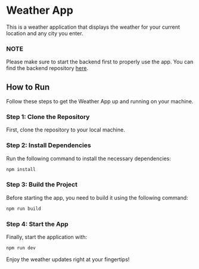 # Weather App

This is a weather application that displays the weather for your current location and any city you enter.

### NOTE
Please make sure to start the backend first to properly use the app. You can find the backend repository [here](https://github.com/LegendaryPark/wavelo-weather-backend).

## How to Run

Follow these steps to get the Weather App up and running on your machine.

### Step 1: Clone the Repository

First, clone the repository to your local machine.

### Step 2: Install Dependencies

Run the following command to install the necessary dependencies:

```bash
npm install
```

### Step 3: Build the Project

Before starting the app, you need to build it using the following command:

```bash
npm run build
```

### Step 4: Start the App

Finally, start the application with:

```bash
npm run dev
```

Enjoy the weather updates right at your fingertips!

